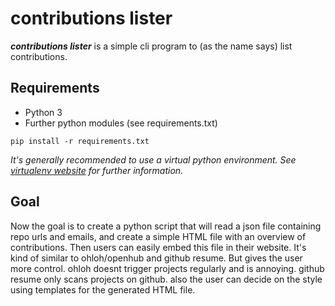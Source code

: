 # contributions lister #

***contributions lister*** is a simple cli program to (as the name says) list contributions.

## Requirements ##

- Python 3
- Further python modules (see requirements.txt)

```
pip install -r requirements.txt
```

*It's generally recommended to use a virtual python environment. See [virtualenv website](https://virtualenv.pypa.io/ "Official virtualenv project website") for further information.*

## Goal ##

Now the goal is to create a python script that will read a json file containing repo urls and emails, and create a simple HTML file with an overview of contributions.
Then users can easily embed this file in their website.
It's kind of similar to ohloh/openhub and github resume. But gives the user more control. ohloh doesnt trigger projects regularly and is annoying. github resume only scans projects on github. also the user can decide on the style using templates for the generated HTML file.
